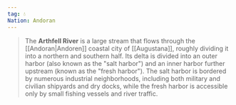 ```yaml
---
tag: 💧
Nation: Andoran
---
```

> The **Arthfell River** is a large stream that flows through the [[Andoran|Andoren]] coastal city of [[Augustana]], roughly dividing it into a northern and southern half. Its delta is divided into an outer harbor (also known as the "salt harbor") and an inner harbor further upstream (known as the "fresh harbor"). The salt harbor is bordered by numerous industrial neighborhoods, including both military and civilian shipyards and dry docks, while the fresh harbor is accessible only by small fishing vessels and river traffic.








